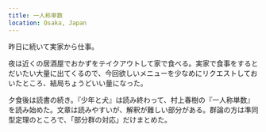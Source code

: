 ```yaml
---
title: 一人称単数
location: Osaka, Japan
---
```


昨日に続いて実家から仕事。

夜は近くの居酒屋でおかずをテイクアウトして家で食べる。実家で食事をするとだいたい大量に出てくるので、今回欲しいメニューを少なめにリクエストしておいたところ、結局ちょうどいい量になった。

夕食後は読書の続き。『少年と犬』は読み終わって、村上春樹の『一人称単数』を読み始めた。文章は読みやすいが、解釈が難しい部分がある。群論の方は準同型定理のところで、「部分群の対応」だけまとめた。
